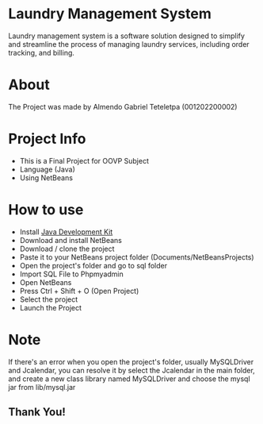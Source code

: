 # Laundry Management System

Laundry management system is a software solution designed to simplify and streamline the process of managing laundry services, including order tracking, and billing.

# About

The Project was made by Almendo Gabriel Teteletpa (001202200002)

# Project Info

- This is a Final Project for OOVP Subject
- Language (Java)
- Using NetBeans

# How to use

- Install [Java Development Kit](https://www.oracle.com/id/java/technologies/downloads/)
- Download and install NetBeans
- Download / clone the project
- Paste it to your NetBeans project folder (Documents/NetBeansProjects)
- Open the project's folder and go to sql folder
- Import SQL File to Phpmyadmin
- Open NetBeans
- Press Ctrl + Shift + O (Open Project)
- Select the project
- Launch the Project

# Note
If there's an error when you open the project's folder, usually MySQLDriver and Jcalendar, you can resolve it by select the Jcalendar in the main folder, and create a new class library named MySQLDriver and choose the mysql jar from lib/mysql.jar

## Thank You!
